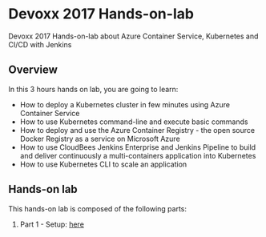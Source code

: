 # Devoxx 2017 Hands-on-lab

Devoxx 2017 Hands-on-lab about Azure Container Service, Kubernetes and CI/CD with Jenkins

## Overview

In this 3 hours hands on lab, you are going to learn:

- How to deploy a Kubernetes cluster in few minutes using Azure Container Service
- How to use Kubernetes command-line and execute basic commands
- How to deploy and use the Azure Container Registry - the open source Docker Registry as a service on Microsoft Azure
- How to use CloudBees Jenkins Enterprise and Jenkins Pipeline to build and deliver continuously a multi-containers application into Kubernetes
- How to use Kubernetes CLI to scale an application 

## Hands-on lab

This hands-on lab is composed of the following parts:

1. Part 1 - Setup: [here](1-Setup.md)